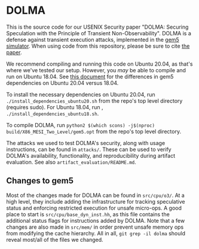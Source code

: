 # DOLMA

This is the source code for our USENIX Security paper "DOLMA:
Securing Speculation with the Principle of Transient Non-Observability".
DOLMA is a defense against transient execution attacks, implemented in the [gem5 simulator](https://github.com/gem5/gem5).
When using code from this repository, please be sure to cite [the paper](https://www.usenix.org/conference/usenixsecurity21/presentation/loughlin).

We recommend compiling and running this code on Ubuntu 20.04, as that's where we've tested our
setup. However, you _may_ be able to compile and run on Ubuntu 18.04. See [this document](https://www.gem5.org/documentation/general_docs/building) for the differences in gem5 dependencies on Ubuntu 20.04 versus 18.04.

To install the necessary dependencies on Ubuntu 20.04, run `./install_dependencies_ubuntu20.sh` from the repo's top level directory (requires sudo). For Ubuntu 18.04, run , `./install_dependencies_ubuntu18.sh`.

To compile DOLMA, run `python2 $(which scons) -j$(nproc) build/X86_MESI_Two_Level/gem5.opt`
from the repo's top level directory.

The attacks we used to test DOLMA's security, along with usage instructions,
can be found in `attacks/`. These can be used to verify DOLMA's availability, functionality, and
reproducibility during artifact evaluation. See also `artifact_evaluation/README.md`.

## Changes to gem5

Most of the changes made for DOLMA can be found in `src/cpu/o3/`. At a high level,
they include adding the infrastructure for tracking speculative status
and enforcing restricted execution for unsafe micro-ops. A good place to
start is `src/cpu/base_dyn_inst.hh`, as this file contains the additional
status flags for instructions added by DOLMA. Note that a few changes are
also made in `src/mem/` in order prevent unsafe memory ops from modifying
the cache hierarchy. All in all, `git grep -il dolma` should reveal
most/all of the files we changed.